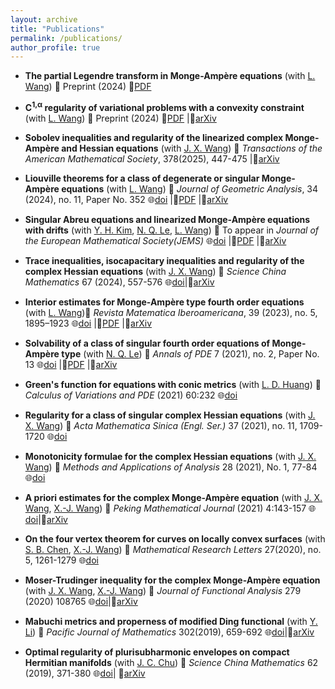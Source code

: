 ```yaml
---
layout: archive
title: "Publications"
permalink: /publications/
author_profile: true
---
```


* **The partial Legendre transform in Monge-Ampère equations**​  (with [L. Wang](https://lwmath.github.io)) 📖 Preprint (2024)  📜[PDF](http://lwmath.github.io/files/survey_PLT.pdf)

* **C<sup>1,&alpha;</sup> regularity of variational problems with a convexity constraint​**  (with [L. Wang](https://lwmath.github.io))
  ​📖 Preprint (2024)  📜[PDF](http://lwmath.github.io/files/Int_Regularity.pdf) |🔗[arXiv](https://arxiv.org/abs/2403.04235)
  
* ​**Sobolev inequalities and regularity of the linearized complex Monge-Ampère and Hessian equations​​**  (with [J. X. Wang](https://math.nankai.edu.cn/2024/0110/c5621a535156/page.htm)) 📖 *Transactions of the American Mathematical Society*, 378(2025), 447-475
  |🔗[arXiv](https://arxiv.org/abs/2307.10530)​
  
* **Liouville theorems for a class of degenerate or singular Monge-Ampère equations​**  (with [L. Wang](https://lwmath.github.io)) ​📖​ *Journal of Geometric Analysis*, 34 (2024), no. 11, Paper No. 352  🌐[doi](https://doi.org/10.1007/s12220-024-01795-3) |📜[PDF](http://lwmath.github.io/files/Liou_MA_2d_revised.pdf) |🔗[arXiv](https://arxiv.org/abs/2304.12060)

* **Singular Abreu equations and linearized Monge-Ampère equations with drifts**​​  (with [Y. H. Kim](https://younghokim.io/), [N. Q. Le](https://nqle.pages.iu.edu/), [L. Wang](https://lwmath.github.io)) 📖​ To appear in *Journal of the European Mathematical Society(JEMS)*  🌐[doi](https://doi.org/10.4171/jems/1548) |📜[PDF](http://lwmath.github.io/files/singular_Abreu_HD_revised.pdf) |🔗[arXiv](https://arxiv.org/abs/2209.11681)

* ​**Trace inequalities, isocapacitary inequalities and regularity of the complex Hessian equations**  (with [J. X. Wang](https://math.nankai.edu.cn/2024/0110/c5621a535156/page.htm)) 📖 *Science China Mathematics* 67 (2024), 557-576 🌐[doi](https://doi.org/10.1007/s11425-022-2100-1)|🔗[arXiv](https://arxiv.org/abs/2201.02061)​

* **Interior estimates for Monge-Ampère type fourth order equations**​  (with [L. Wang](https://lwmath.github.io)) ​📖​ *Revista Matematica Iberoamericana*, 39 (2023), no. 5, 1895–1923  🌐[doi](https://doi.org/10.4171/rmi/1361) |📜[PDF](http://lwmath.github.io/files/int-est-4th-eq-revised.pdf) |🔗[arXiv](https://arxiv.org/abs/2206.02309)

* **Solvability of a class of singular fourth order equations of Monge-Ampère type**​​  (with [N. Q. Le](https://nqle.pages.iu.edu/)) 📖​ *Annals of PDE* 7 (2021), no. 2, Paper No. 13  🌐[doi](https://doi.org/10.4171/jems/1548) |📜[PDF](http://lwmath.github.io/files/singular_Abreu_HD_revised.pdf) |🔗[arXiv](https://arxiv.org/abs/2011.05262)
  
* **Green's function for equations with conic metrics**​​  (with [L. D. Huang](https://math.xmu.edu.cn/info/1082/24799.htm)) 📖​ *Calculus of Variations and PDE*  (2021) 60:232 🌐[doi](https://doi.org/10.1007/s00526-021-02103-5)

* **Regularity for a class of singular complex Hessian equations**​​  (with [J. X. Wang](https://math.nankai.edu.cn/2024/0110/c5621a535156/page.htm)) 📖 *Acta Mathematica Sinica (Engl. Ser.)* 37 (2021), no. 11, 1709-1720  🌐[doi](https://doi.org/10.1007/s10114-021-0062-x)

* **Monotonicity formulae for the complex Hessian equations**  (with [J. X. Wang](https://math.nankai.edu.cn/2024/0110/c5621a535156/page.htm)) 📖 *Methods and Applications of Analysis* 28 (2021), No. 1, 77-84 🌐[doi](http://dx.doi.org/10.4310/maa.2021.v28.n1.a6)


* **A priori estimates for the complex Monge-Ampère equation** (with [J. X. Wang](https://math.nankai.edu.cn/2024/0110/c5621a535156/page.htm), [X.-J. Wang](https://en.westlake.edu.cn/faculty/Xujia-Wang.html))​ 📖​ *Peking Mathematical Journal* (2021) 4:143-157 🌐[doi](https://doi.org/10.1007/s42543-020-00025-3)|🔗[arXiv](https://arxiv.org/abs/2003.06059)

* **On the four vertex theorem for curves on locally convex surfaces** (with [S. B. Chen](https://faculty.ustc.edu.cn/chenshibing), [X.-J. Wang](https://en.westlake.edu.cn/faculty/Xujia-Wang.html))
📖 *Mathematical Research Letters* 27(2020), no. 5, 1261-1279 🌐[doi](https://dx.doi.org/10.4310/MRL.2020.v27.n5.a1)

* **Moser-Trudinger inequality for the complex Monge-Ampère equation** (with [J. X. Wang](https://math.nankai.edu.cn/2024/0110/c5621a535156/page.htm), [X.-J. Wang](https://en.westlake.edu.cn/faculty/Xujia-Wang.html)) 📖 *Journal of Functional Analysis* 279 (2020) 108765 🌐[doi](https://doi.org/10.1016/j.jfa.2020.108765)|🔗[arXiv](https://arxiv.org/abs/2003.06056)
  
* **Mabuchi metrics and properness of modified Ding functional** (with [Y. Li](https://math.bit.edu.cn/szdw/jgml/sxx/ly/index.htm)) 📖 *Pacific Journal of Mathematics* 302(2019), 659-692 🌐[doi](https://msp.org/pjm/2019/302-2/p11.xhtml)|🔗[arXiv](https://arxiv.org/abs/1709.03029)

* **Optimal regularity of plurisubharmonic envelopes on compact Hermitian manifolds** (with [J. C. Chu](https://www.math.pku.edu.cn/teachers/jianchunchu/)) 📖 *Science China Mathematics* 62 (2019), 371-380 🌐[doi](https://doi.org/10.1007/s11425-017-9173-0)| 🔗[arXiv](https://arxiv.org/abs/1702.05230)









